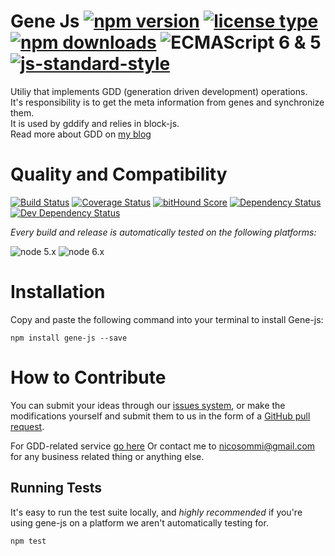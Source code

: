 <!-- ph replacements -->
<!-- name, /gene-js/g, gene-js -->
<!-- namePascal, /Gene-js/g, Gene-js -->
<!-- endph -->
<!-- ph stamps -->
<!-- /^.*$/ -->
<!-- endph -->
<!-- ph title -->
# Gene Js [![npm version](https://img.shields.io/npm/v/gene-js.svg)](https://www.npmjs.com/package/gene-js) [![license type](https://img.shields.io/npm/l/gene-js.svg)](https://github.com/nicosommi/gene-js.git/blob/master/LICENSE) [![npm downloads](https://img.shields.io/npm/dm/gene-js.svg)](https://www.npmjs.com/package/gene-js) ![ECMAScript 6 & 5](https://img.shields.io/badge/ECMAScript-6%20/%205-red.svg) [![js-standard-style](https://img.shields.io/badge/code%20style-standard-brightgreen.svg)](http://standardjs.com/)
<!-- endph -->

<!-- ph description -->
Utiliy that implements GDD (generation driven development) operations.  
It's responsibility is to get the meta information from genes and synchronize them.  
It is used by gddify and relies in block-js.  
Read more about GDD on [my blog](http://nicosommi.com)
<!-- endph -->

<!-- ph usagesAndExamples -->
<!-- endph -->
<!-- ph howItWorks -->
<!-- endph -->
<!-- ph qualityAndCompatibility -->
# Quality and Compatibility

[![Build Status](https://travis-ci.org/nicosommi/gene-js.png?branch=master)](https://travis-ci.org/nicosommi/gene-js) [![Coverage Status](https://coveralls.io/repos/nicosommi/gene-js/badge.svg)](https://coveralls.io/r/nicosommi/gene-js)  [![bitHound Score](https://www.bithound.io/github/nicosommi/gene-js/badges/score.svg)](https://www.bithound.io/github/nicosommi/gene-js)  [![Dependency Status](https://david-dm.org/nicosommi/gene-js.png?theme=shields.io)](https://david-dm.org/nicosommi/gene-js?theme=shields.io) [![Dev Dependency Status](https://david-dm.org/nicosommi/gene-js/dev-status.svg)](https://david-dm.org/nicosommi/gene-js?theme=shields.io#info=devDependencies)

*Every build and release is automatically tested on the following platforms:*

![node 5.x](https://img.shields.io/badge/node-5.x-brightgreen.svg)
![node 6.x](https://img.shields.io/badge/node-6.x-brightgreen.svg)
<!-- endph -->
<!-- ph installation -->
# Installation

Copy and paste the following command into your terminal to install Gene-js:

```
npm install gene-js --save
```

<!-- endph -->
<!-- stamp contribute -->
# How to Contribute

You can submit your ideas through our [issues system](https://github.com/nicosommi/gene-js/issues), or make the modifications yourself and submit them to us in the form of a [GitHub pull request](https://help.github.com/articles/using-pull-requests/).

For GDD-related service [go here](http://integracionesagiles.com)
Or contact me to nicosommi@gmail.com for any business related thing or anything else.
<!-- endstamp -->
<!-- stamp runningtests -->
## Running Tests

It's easy to run the test suite locally, and *highly recommended* if you're using gene-js on a platform we aren't automatically testing for.

```
npm test
```
<!-- endstamp -->
